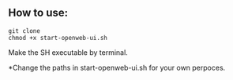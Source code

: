 ## How to use:

```
git clone 
chmod +x start-openweb-ui.sh
```

Make the SH executable by terminal. 

*Change the paths in start-openweb-ui.sh for your own perpoces.
